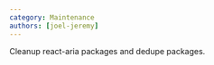 ```yaml
---
category: Maintenance
authors: [joel-jeremy]
---
```


Cleanup react-aria packages and dedupe packages.
